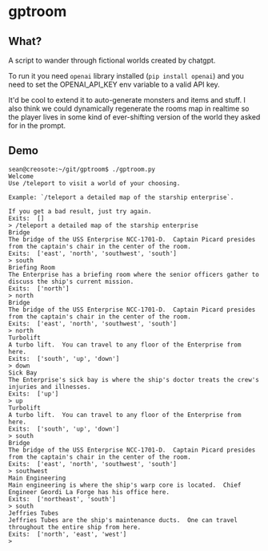 # gptroom

## What?

A script to wander through fictional worlds created by chatgpt.

To run it you need `openai` library installed (`pip install openai`) and you
need to set the OPENAI_API_KEY env variable to a valid API key.

It'd be cool to extend it to auto-generate monsters and items and stuff.  I also think we could dynamically regenerate the rooms map in realtime so the player lives in some kind of ever-shifting version of the world they asked for in the prompt.

## Demo

```
sean@creosote:~/git/gptroom$ ./gptroom.py
Welcome
Use /teleport to visit a world of your choosing.

Example: `/teleport a detailed map of the starship enterprise`.

If you get a bad result, just try again.
Exits:  []
> /teleport a detailed map of the starship enterprise
Bridge
The bridge of the USS Enterprise NCC-1701-D.  Captain Picard presides from the captain's chair in the center of the room.
Exits:  ['east', 'north', 'southwest', 'south']
> south
Briefing Room
The Enterprise has a briefing room where the senior officers gather to discuss the ship's current mission.
Exits:  ['north']
> north
Bridge
The bridge of the USS Enterprise NCC-1701-D.  Captain Picard presides from the captain's chair in the center of the room.
Exits:  ['east', 'north', 'southwest', 'south']
> north
Turbolift
A turbo lift.  You can travel to any floor of the Enterprise from here.
Exits:  ['south', 'up', 'down']
> down
Sick Bay
The Enterprise's sick bay is where the ship's doctor treats the crew's injuries and illnesses.
Exits:  ['up']
> up
Turbolift
A turbo lift.  You can travel to any floor of the Enterprise from here.
Exits:  ['south', 'up', 'down']
> south
Bridge
The bridge of the USS Enterprise NCC-1701-D.  Captain Picard presides from the captain's chair in the center of the room.
Exits:  ['east', 'north', 'southwest', 'south']
> southwest
Main Engineering
Main engineering is where the ship's warp core is located.  Chief Engineer Geordi La Forge has his office here.
Exits:  ['northeast', 'south']
> south
Jeffries Tubes
Jeffries Tubes are the ship's maintenance ducts.  One can travel throughout the entire ship from here.
Exits:  ['north', 'east', 'west']
>

```
